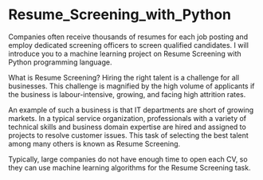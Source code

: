 # Resume_Screening_with_Python

Companies often receive thousands of resumes for each job posting and employ dedicated screening officers to screen qualified candidates. I will introduce you to a machine learning project on Resume Screening with Python programming language.

What is Resume Screening?
Hiring the right talent is a challenge for all businesses. This challenge is magnified by the high volume of applicants if the business is labour-intensive, growing, and facing high attrition rates.

An example of such a business is that IT departments are short of growing markets. In a typical service organization, professionals with a variety of technical skills and business domain expertise are hired and assigned to projects to resolve customer issues. This task of selecting the best talent among many others is known as Resume Screening.

Typically, large companies do not have enough time to open each CV, so they can use machine learning algorithms for the Resume Screening task.

